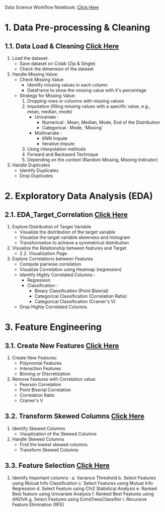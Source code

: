 Data Science Workflow Notebook: [Click Here](https://docs.google.com/document/d/1yxul-IzD_0L_jeFiIUAPm0ksZVJfQyrF_scu3YIFCh0/edit?usp=sharing)

# 1. Data Pre-processing & Cleaning
## 1.1. Data Load & Cleaning [Click Here](https://github.com/RifatMuhtasim/Data_Science_Workflow/blob/main/1.1.Data_Load_And_Cleaning.ipynb)
1. Load the dataset:
    - Save dataset on Colab (Zip & Single)
    - Check the dimension of the dataset
2. Handle Missing Value:
    - Check Missing Value:
      - Identify missing values in each column
      - Dataframe to show the missing value with it's percentage
    - Strategy for Missing Value:
      1. Dropping rows or columns with missing values
      2. Imputation (filling missing values with a specific value, e.g., mean, median, mode)
          - Univariate :
            - Numerical : Mean, Median, Mode, End of the Distribution
            - Categorical : Mode, 'Missing'
          - Multivariate :
            - KNN Impute
            - Iterative Impute
      3. Using interpolation methods
      4. Forward and Backward Technique
      5. Depending on the context (Random Missing, Missing Indicator)
3. Handle Duplicates
    - Identify Duplicates
    - Drop Duplicates
     

# 2. Exploratory Data Analysis (EDA)
## 2.1. EDA_Target_Correlation [Click Here](https://github.com/RifatMuhtasim/Data_Science_Workflow/blob/main/2.1.EDA_Target_Correlation.ipynb)
1. Explore Distribution of Target Variable
    - Visualize the distribution of the target variable
    - Visualize the target variable skewness and histogram
    - Transformation to achieve a symmetrical distribution
2. Visualize the Relationship between features and Target
    - 2.2. Visualization Page
3. Explore Correlations between Features
    - Compute pairwise correlation
    - Visualize Correlation using Heatmap (regression)
    - Identify Highly Correlated Columns :
      - Regression
      - Classification :
           - Binary Classification (Point Biserial)
           - Categorical Classification (Correlation Ratio)
           - Categorical Classification (Cramer's V)
   - Drop Highly Correlated Columns
          

# 3. Feature Engineering
## 3.1. Create New Features [Click Here](https://github.com/RifatMuhtasim/Data_Science_Workflow/blob/main/3.1.Create_New_Features.ipynb)
1. Create New Features:
    - Polynomial Features
    - Interaction Features
    - Binning or Discretization
2. Remove Features with Correlation value:
      - Pearson Correlation
      - Point Biserial Correlation
      - Correlation Ratio
      - Cramer's V
  
## 3.2. Transform Skewed Columns [Click Here](https://github.com/RifatMuhtasim/Data_Science_Workflow/blob/main/3.2.Transform_Skewed_Columns.ipynb)
1. Identify Skewed Columns
    - Visualization of the Skewed Columns
2. Handle Skewed Columns
    - Find the lowest skewed columns.
    - Transform Skewed Columns
  
## 3.3. Feature Selection [Click Here](https://github.com/RifatMuhtasim/Data_Science_Workflow/blob/main/3.3.Feature_Selection.ipynb)
1. Identify Important columns :
   a. Variance Threshold
   b. Select Features using Mutual Info Classification
   c. Select Features using Mutual Info Regression
   d. Select Feature using Chi2 Statistical Analysis
   e. Ranked Best feature using Univariate Analysis
   f. Ranked Best Features using ANOVA
   g. Select Features using ExtraTreesClassifier
   i. Recursive Feature Elimination (RFE)
